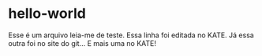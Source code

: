 # hello-world

Esse é um arquivo leia-me de teste.
Essa linha foi editada no KATE.
Já essa outra foi no site do git...
E mais uma no KATE!
